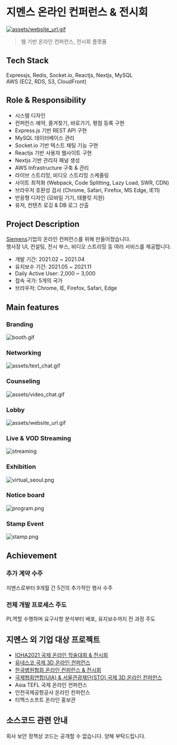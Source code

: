 # 지멘스 온라인 컨퍼런스 & 전시회
[![assets/website_url.gif](assets/website_url.gif)](https://siemens-evavconference.govent.io)

> 웹 기반 온라인 컨퍼런스, 전시회 플랫폼 

## Tech Stack

Expressjs, Redis, Socket.io, Reactjs, Nextjs, MySQL   
AWS (EC2, RDS, S3, CloudFront)

## Role & Responsibility

- 시스템 디자인
- 컨퍼런스 예약, 즐겨찾기, 바로가기, 평점 등록 구현
- Express.js 기반 REST API 구현
- MySQL 데이터베이스 관리
- Socket.io 기반 텍스트 채팅 기능 구현
- Reactjs 기반 사용자 웹사이트 구현
- Nextjs 기반 관리자 패널 생성
- AWS Infrastructure 구축 & 관리
- 라이브 스트리밍, 비디오 스트리밍 스케줄링
- 사이트 최적화 (Webpack, Code Splitting, Lazy Load, SWR, CDN) 
- 브라우저 호환성 검사 (Chrome, Safari, Firefox, MS Edge, IE11)
- 반응형 디자인 (모바일 기기, 태블릿 지원)
- 유저, 컨텐츠 로깅 & DB 로그 산출


## Project Description

[Siemens](https://www.siemens.com/global/en.html)기업의 온라인 컨퍼런스를 위해 만들어졌습니다.   
행사장 UI, 컨설팅, 전시 부스, 비디오 스트리밍 등 여러 서비스를 제공합니다.

- 개발 기간: 2021.02 ~ 2021.04
- 유지보수 기간: 2021.05 ~ 2021.11
- Daily Active User: 2,000 ~ 3,000
- 접속 국가: 5개의 국가
- 브라우저: Chrome, IE, Firefox, Safari, Edge

## Main features

### Branding

![booth.gif](assets/booth.gif)

### Networking

![assets/text_chat.gif](assets/text_chat.gif)

### Counseling

![assets/video_chat.gif](assets/video_chat.gif)

### Lobby

![assets/website_url.gif](assets/website_url.gif)

### Live & VOD Streaming

![streaming](assets/live_streaming.gif)

### Exhibition

![virtual_seoul.png](assets/exhibition.png)

### Notice board

![program.png](assets/program.png)

### Stamp Event

![stamp.png](assets/stamp.png)



## Achievement

### 추가 계약 수주
지멘스로부터 9개월 간 5건의 추가적인 행사 수주

### 전체 개발 프로세스 주도
PL역할 수행하며 요구사항 분석부터 배포, 유지보수까지 전 과정 주도


## 지멘스 외 기업 대상 프로젝트
- [IOHA2021 국제 온라인 학술대회 & 전시회](https://ioha2021conference.org/)
- [유네스코 국제 3D 온라인 컨퍼런스](https://iclc2021.govent.io/)
- [한국병원협회 온라인 컨퍼런스 & 전시회](https://khc2020.salin.co.kr) 
- [국제협회연합(UIA) & 서울관광재단(STO) 국제 3D 온라인 컨퍼런스](https://wclf2021.miceworld.or.kr/) 
- Asia TEFL 국제 온라인 컨퍼런스
- 인천국제공항공사 온라인 컨퍼런스
- 티맥스소프트 온라인 홍보관

## 소스코드 관련 안내
회사 보안 정책상 코드는 공개할 수 없습니다. 양해 부탁드립니다.
